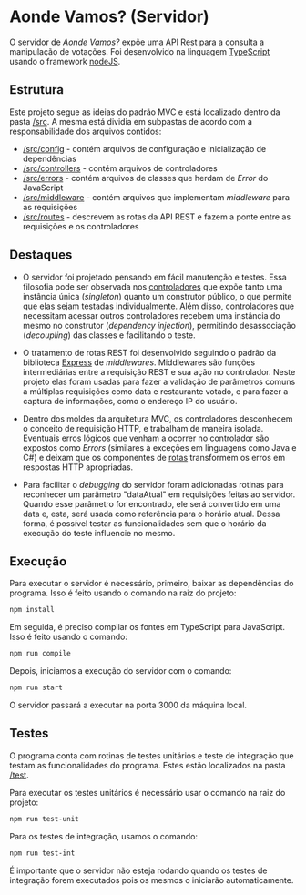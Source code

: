 Aonde Vamos? (Servidor)
=======================

O servidor de _Aonde Vamos?_ expõe uma API Rest para a consulta a manipulação de votações. Foi desenvolvido na linguagem [TypeScript](http://www.typescriptlang.org) usando o framework [nodeJS](https://nodejs.org/en/).

## Estrutura

Este projeto segue as ideias do padrão MVC e está localizado dentro da pasta [/src](/src).
A mesma está dividia em subpastas de acordo com a responsabilidade dos arquivos contidos:

* [/src/config](src/config) - contém arquivos de configuração e inicialização de dependências
* [/src/controllers](src/controllers) - contém arquivos de controladores
* [/src/errors](src/errors) - contém arquivos de classes que herdam de _Error_ do JavaScript
* [/src/middleware](src/middleware) - contém arquivos que implementam _middleware_ para as requisições
* [/src/routes](src/routes) - descrevem as rotas da API REST e fazem a ponte entre as requisições e os controladores

## Destaques

- O servidor foi projetado pensando em fácil manutenção e testes. Essa filosofia pode ser observada nos [controladores](src/controllers) que expõe tanto uma instância única (_singleton_) quanto um construtor público, o que permite que elas sejam testadas individualmente. Além disso, controladores que necessitam acessar outros controladores recebem uma instância do mesmo no construtor (_dependency injection_), permitindo desassociação (_decoupling_) das classes e facilitando o teste.

- O tratamento de rotas REST foi desenvolvido seguindo o padrão da biblioteca [Express](https://github.com/expressjs/express) de _middlewares_. Middlewares são funções intermediárias entre a requisição REST e sua ação no controlador. Neste projeto elas foram usadas para fazer a validação de parâmetros comuns a múltiplas requisições como data e restaurante votado, e para fazer a captura de informações, como o endereço IP do usuário.

- Dentro dos moldes da arquitetura MVC, os controladores desconhecem o conceito de requisição HTTP, e trabalham de maneira isolada. Eventuais erros lógicos que venham a ocorrer no controlador são expostos como _Errors_ (similares à exceções em linguagens como Java e C#) e deixam que os componentes de [rotas](src/routes) transformem os erros em respostas HTTP apropriadas.

- Para facilitar o _debugging_ do servidor foram adicionadas rotinas para reconhecer um parâmetro "dataAtual" em requisições feitas ao servidor. Quando esse parâmetro for encontrado, ele será convertido em uma data e, esta, será usada como referência para o horário atual. Dessa forma, é possível testar as funcionalidades sem que o horário da execução do teste influencie no mesmo.

## Execução

Para executar o servidor é necessário, primeiro, baixar as dependências do programa. Isso é feito usando o comando na raiz do projeto:

```bash
npm install
```

Em seguida, é preciso compilar os fontes em TypeScript para JavaScript. Isso é feito usando o comando:

```bash
npm run compile
```

Depois, iniciamos a execução do servidor com o comando:

```bash
npm run start
```

O servidor passará a executar na porta 3000 da máquina local.

## Testes

O programa conta com rotinas de testes unitários e teste de integração que testam as funcionalidades do programa. Estes estão localizados na pasta [/test](test).

Para executar os testes unitários é necessário usar o comando na raiz do projeto:

```bash
npm run test-unit
```

Para os testes de integração, usamos o comando:

```bash
npm run test-int
```

É importante que o servidor não esteja rodando quando os testes de integração forem executados pois os mesmos o iniciarão automaticamente.
